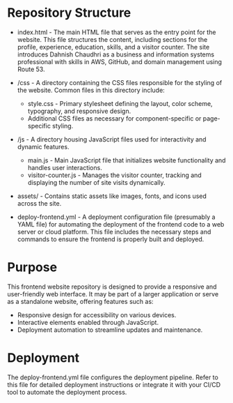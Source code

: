 # Repository Structure
- index.html - The main HTML file that serves as the entry point for the website. This file structures the content, including sections for the profile, experience, education, skills, and a visitor counter. The site introduces Dahnish Chaudhri as a business and information systems professional with skills in AWS, GitHub, and domain management using Route 53.

- /css - A directory containing the CSS files responsible for the styling of the website. Common files in this directory include:
  - style.css - Primary stylesheet defining the layout, color scheme, typography, and responsive design.
  - Additional CSS files as necessary for component-specific or page-specific styling.

- /js - A directory housing JavaScript files used for interactivity and dynamic features.
  - main.js - Main JavaScript file that initializes website functionality and handles user interactions.
  - visitor-counter.js - Manages the visitor counter, tracking and displaying the number of site visits dynamically.

- assets/ - Contains static assets like images, fonts, and icons used across the site.

- deploy-frontend.yml - A deployment configuration file (presumably a YAML file) for automating the deployment of the frontend code to a web server or cloud platform. This file includes the necessary steps and commands to ensure the frontend is properly built and deployed.


# Purpose
This frontend website repository is designed to provide a responsive and user-friendly web interface. It may be part of a larger application or serve as a standalone website, offering features such as:
- Responsive design for accessibility on various devices.
- Interactive elements enabled through JavaScript.
- Deployment automation to streamline updates and maintenance.

# Deployment
The deploy-frontend.yml file configures the deployment pipeline. Refer to this file for detailed deployment instructions or integrate it with your CI/CD tool to automate the deployment process.

